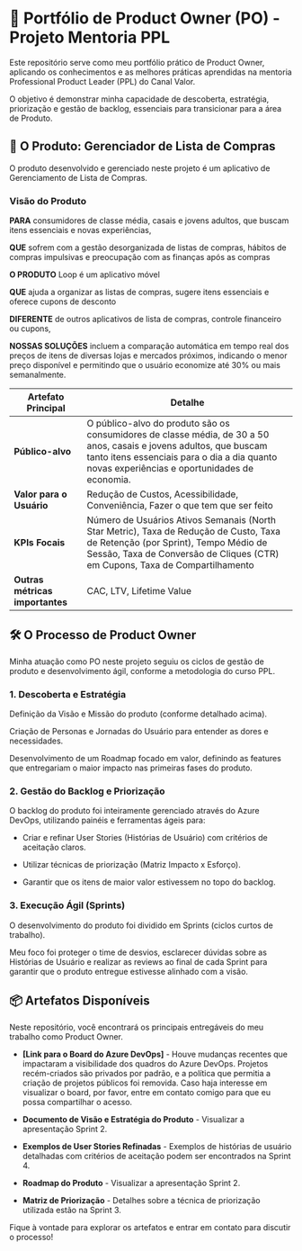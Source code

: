 # 🚀 Portfólio de Product Owner (PO) - Projeto Mentoria PPL
Este repositório serve como meu portfólio prático de Product Owner, aplicando os conhecimentos e as melhores práticas aprendidas na mentoria Professional Product Leader (PPL) do Canal Valor.

O objetivo é demonstrar minha capacidade de descoberta, estratégia, priorização e gestão de backlog, essenciais para transicionar para a área de Produto.

## 🎯 O Produto: Gerenciador de Lista de Compras
O produto desenvolvido e gerenciado neste projeto é um aplicativo de Gerenciamento de Lista de Compras.

### Visão do Produto
**PARA** consumidores de classe média, casais e jovens adultos, que buscam itens essenciais e novas experiências,

**QUE** sofrem com a gestão desorganizada de listas de compras, hábitos de compras impulsivas e preocupação com as finanças após as compras

**O PRODUTO** Loop é um aplicativo móvel

**QUE** ajuda a organizar as listas de compras, sugere itens essenciais e  oferece cupons de desconto

**DIFERENTE** de outros aplicativos de lista de compras, controle financeiro ou cupons,

**NOSSAS SOLUÇÕES** incluem a comparação automática em tempo real dos preços de itens de diversas lojas e mercados próximos, indicando o menor preço disponível e permitindo que o usuário economize até 30% ou mais semanalmente.

| **Artefato Principal** | **Detalhe** |
|---|---|
| **Público-alvo** | O público-alvo do produto são os consumidores de classe média, de 30 a 50 anos, casais e jovens adultos, que buscam tanto itens essenciais para o dia a dia quanto novas experiências e oportunidades de economia. |
| **Valor para o Usuário** | Redução de Custos, Acessibilidade,  Conveniência, Fazer o que tem que ser feito |
| **KPIs Focais** | Número de Usuários Ativos Semanais (North Star Metric), Taxa de Redução de Custo, Taxa de Retenção (por Sprint), Tempo Médio de Sessão, Taxa de Conversão de Cliques (CTR) em Cupons, Taxa de Compartilhamento |
| **Outras métricas importantes** | CAC, LTV, Lifetime Value |

## 🛠️ O Processo de Product Owner
Minha atuação como PO neste projeto seguiu os ciclos de gestão de produto e desenvolvimento ágil, conforme a metodologia do curso PPL.

### 1. Descoberta e Estratégia
Definição da Visão e Missão do produto (conforme detalhado acima).

Criação de Personas e Jornadas do Usuário para entender as dores e necessidades.

Desenvolvimento de um Roadmap focado em valor, definindo as features que entregariam o maior impacto nas primeiras fases do produto.

### 2. Gestão do Backlog e Priorização
O backlog do produto foi inteiramente gerenciado através do Azure DevOps, utilizando painéis e ferramentas ágeis para:

* Criar e refinar User Stories (Histórias de Usuário) com critérios de aceitação claros.

* Utilizar técnicas de priorização (Matriz Impacto x Esforço).

* Garantir que os itens de maior valor estivessem no topo do backlog.

### 3. Execução Ágil (Sprints)
O desenvolvimento do produto foi dividido em Sprints (ciclos curtos de trabalho).

Meu foco foi proteger o time de desvios, esclarecer dúvidas sobre as Histórias de Usuário e realizar as reviews ao final de cada Sprint para garantir que o produto entregue estivesse alinhado com a visão.

## 📦 Artefatos Disponíveis
Neste repositório, você encontrará os principais entregáveis do meu trabalho como Product Owner.

* **[Link para o Board do Azure DevOps]** - Houve mudanças recentes que impactaram a visibilidade dos quadros do Azure DevOps. Projetos recém-criados são privados por padrão, e a política que permitia a criação de projetos públicos foi removida. Caso haja interesse em visualizar o board, por favor, entre em contato comigo para que eu possa compartilhar o acesso.

* **Documento de Visão e Estratégia do Produto** - Visualizar a apresentação Sprint 2.

* **Exemplos de User Stories Refinadas** - Exemplos de histórias de usuário detalhadas com critérios de aceitação podem ser encontrados na Sprint 4.

* **Roadmap do Produto** - Visualizar a apresentação Sprint 2.

* **Matriz de Priorização** - Detalhes sobre a técnica de priorização utilizada estão na Sprint 3.

Fique à vontade para explorar os artefatos e entrar em contato para discutir o processo!

